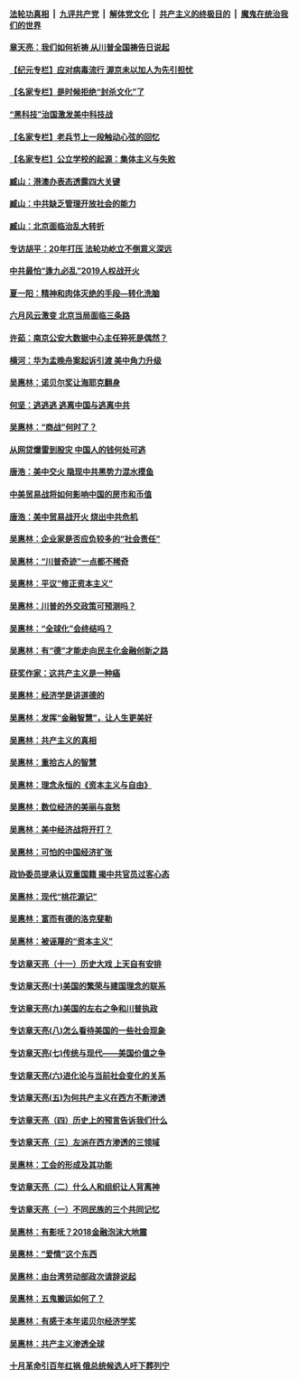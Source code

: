 ####  [法轮功真相](../../../../basic/blob/master/README.md?t=06250331) &nbsp;|&nbsp; [九评共产党](../../../../9ping.md/blob/master/README.md?t=06250331) &nbsp;|&nbsp; [解体党文化](../../../../jtdwh.md/blob/master/README.md?t=06250331)  &nbsp;|&nbsp; [共产主义的终极目的](../../../../gczydzjmd.md/blob/master/README.md?t=06250331) &nbsp;|&nbsp; [魔鬼在统治我们的世界](../../../../mgztzwmdsj.md/blob/master/README.md?t=06250331) 

#### [章天亮：我们如何祈祷 从川普全国祷告日说起](../pages/nsc423/n11944627.md?t=06250331) 

#### [【纪元专栏】应对病毒流行 渥京未以加人为先引担忧](../pages/nsc423/n11875714.md?t=06250331) 

#### [【名家专栏】是时候拒绝“封杀文化”了](../pages/nsc423/n11814093.md?t=06250331) 

#### [“黑科技”治国激发美中科技战](../pages/nsc423/n11638056.md?t=06250331) 

#### [【名家专栏】老兵节上一段触动心弦的回忆](../pages/nsc423/n11646016.md?t=06250331) 

#### [【名家专栏】公立学校的起源：集体主义与失败](../pages/nsc423/n11601833.md?t=06250331) 

#### [臧山：港澳办表态透露四大关键](../pages/nsc423/n11421628.md?t=06250331) 

#### [臧山：中共缺乏管理开放社会的能力](../pages/nsc423/n11407457.md?t=06250331) 

#### [臧山：北京面临治乱大转折](../pages/nsc423/n11406895.md?t=06250331) 

#### [专访胡平：20年打压 法轮功屹立不倒意义深远](../pages/nsc423/n11398800.md?t=06250331) 

#### [中共最怕“逢九必乱”2019人权战开火](../pages/nsc423/n11385248.md?t=06250331) 

#### [夏一阳：精神和肉体灭绝的手段—转化洗脑](../pages/nsc423/n11368250.md?t=06250331) 

#### [六月风云激变 北京当局面临三条路](../pages/nsc423/n11313668.md?t=06250331) 

#### [许茹：南京公安大数据中心主任猝死是偶然？](../pages/nsc423/n11064744.md?t=06250331) 

#### [横河：华为孟晚舟案起诉引渡 美中角力升级](../pages/nsc423/n11027230.md?t=06250331) 

#### [吴惠林：诺贝尔奖让海耶克翻身](../pages/nsc423/n10890049.md?t=06250331) 

#### [何坚：逃逃逃 逃离中国与逃离中共](../pages/nsc423/n10592891.md?t=06250331) 

#### [吴惠林：“商战”何时了？](../pages/nsc423/n10573558.md?t=06250331) 

#### [从网贷爆雷到股灾 中国人的钱何处可逃](../pages/nsc423/n10572800.md?t=06250331) 

#### [唐浩：美中交火 隐现中共黑势力混水摸鱼](../pages/nsc423/n10544040.md?t=06250331) 

#### [中美贸易战将如何影响中国的房市和币值](../pages/nsc423/n10543697.md?t=06250331) 

#### [唐浩：美中贸易战开火 烧出中共危机](../pages/nsc423/n10540126.md?t=06250331) 

#### [吴惠林：企业家是否应负较多的“社会责任”](../pages/nsc423/n10535022.md?t=06250331) 

#### [吴惠林：“川普奇迹”一点都不稀奇](../pages/nsc423/n10512808.md?t=06250331) 

#### [吴惠林：平议“修正资本主义”](../pages/nsc423/n10495724.md?t=06250331) 

#### [吴惠林：川普的外交政策可预测吗？](../pages/nsc423/n10462387.md?t=06250331) 

#### [吴惠林：“全球化”会终结吗？](../pages/nsc423/n10452838.md?t=06250331) 

#### [吴惠林：有“德”才能走向民主化金融创新之路](../pages/nsc423/n10432292.md?t=06250331) 

#### [获奖作家：这共产主义是一种癌](../pages/nsc423/n10431541.md?t=06250331) 

#### [吴惠林：经济学是讲道德的](../pages/nsc423/n10398014.md?t=06250331) 

#### [吴惠林：发挥“金融智慧”，让人生更美好](../pages/nsc423/n10375019.md?t=06250331) 

#### [吴惠林：共产主义的真相](../pages/nsc423/n10351394.md?t=06250331) 

#### [吴惠林：重拾古人的智慧](../pages/nsc423/n10337691.md?t=06250331) 

#### [吴惠林：理念永恒的《资本主义与自由》](../pages/nsc423/n10316274.md?t=06250331) 

#### [吴惠林：数位经济的美丽与哀愁](../pages/nsc423/n10292946.md?t=06250331) 

#### [吴惠林：美中经济战将开打？](../pages/nsc423/n10258825.md?t=06250331) 

#### [吴惠林：可怕的中国经济扩张](../pages/nsc423/n10219147.md?t=06250331) 

#### [政协委员提承认双重国籍 揭中共官员过客心态](../pages/nsc423/n10208809.md?t=06250331) 

#### [吴惠林：现代“桃花源记”](../pages/nsc423/n10185234.md?t=06250331) 

#### [吴惠林：富而有德的洛克斐勒](../pages/nsc423/n10142264.md?t=06250331) 

#### [吴惠林：被诬蔑的“资本主义”](../pages/nsc423/n10124816.md?t=06250331) 

#### [专访章天亮（十一）历史大戏 上天自有安排](../pages/nsc423/n10094905.md?t=06250331) 

#### [专访章天亮(十)美国的繁荣与建国理念的联系](../pages/nsc423/n10094899.md?t=06250331) 

#### [专访章天亮(九)美国的左右之争和川普执政](../pages/nsc423/n10094889.md?t=06250331) 

#### [专访章天亮(八)怎么看待美国的一些社会现象](../pages/nsc423/n10094857.md?t=06250331) 

#### [专访章天亮(七)传统与现代——美国价值之争](../pages/nsc423/n10093140.md?t=06250331) 

#### [专访章天亮(六)进化论与当前社会变化的关系](../pages/nsc423/n10092036.md?t=06250331) 

#### [专访章天亮(五)为何共产主义在西方不断渗透](../pages/nsc423/n10083620.md?t=06250331) 

#### [专访章天亮（四）历史上的预言告诉我们什么](../pages/nsc423/n10083606.md?t=06250331) 

#### [专访章天亮（三）左派在西方渗透的三领域](../pages/nsc423/n10081115.md?t=06250331) 

#### [吴惠林：工会的形成及其功能](../pages/nsc423/n10080633.md?t=06250331) 

#### [专访章天亮（二）什么人和组织让人背离神](../pages/nsc423/n10076637.md?t=06250331) 

#### [专访章天亮（一）不同民族的三个共同记忆](../pages/nsc423/n10074188.md?t=06250331) 

#### [吴惠林：有影呒？2018金融泡沫大地震](../pages/nsc423/n10040534.md?t=06250331) 

#### [吴惠林：“爱情”这个东西](../pages/nsc423/n10019423.md?t=06250331) 

#### [吴惠林：由台湾劳动部政次请辞说起](../pages/nsc423/n9979679.md?t=06250331) 

#### [吴惠林：五鬼搬运如何了？](../pages/nsc423/n9925338.md?t=06250331) 

#### [吴惠林：有感于本年诺贝尔经济学奖](../pages/nsc423/n9871883.md?t=06250331) 

#### [吴惠林：共产主义渗透全球](../pages/nsc423/n9812748.md?t=06250331) 

#### [十月革命引百年红祸 俄总统候选人吁下葬列宁](../pages/nsc423/n9810182.md?t=06250331) 

